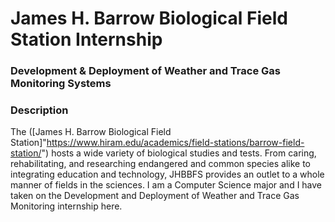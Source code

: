 # James H. Barrow Biological Field Station Internship
### Development & Deployment of Weather and Trace Gas Monitoring Systems
### Description
The ([James H. Barrow Biological Field Station]"https://www.hiram.edu/academics/field-stations/barrow-field-station/") hosts a wide variety of biological studies and tests. From caring, rehabilitating, and researching endangered and common species alike to integrating education and technology, JHBBFS provides an outlet to a whole manner of fields in the sciences. I am a Computer Science major and I have taken on the Development and Deployment of Weather and Trace Gas Monitoring internship here. 


